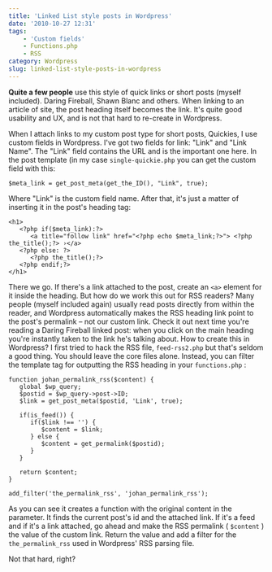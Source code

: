 ```yaml
---
title: 'Linked List style posts in Wordpress'
date: '2010-10-27 12:31'
tags:
    - 'Custom fields'
    - Functions.php
    - RSS
category: Wordpress
slug: linked-list-style-posts-in-wordpress
---
```


**Quite a few people** use this style of quick links or short posts (myself included). Daring Fireball, Shawn Blanc and others. When linking to an article of site, the post heading itself becomes the link. It's quite good usability and UX, and is not that hard to re-create in Wordpress.

When I attach links to my custom post type for short posts, Quickies, I use custom fields in Wordpress. I've got two fields for link: "Link" and "Link Name". The "Link" field contains the URL and is the important one here. In the post template (in my case `single-quickie.php` you can get the custom field with this:

    $meta_link = get_post_meta(get_the_ID(), "Link", true);
Where "Link" is the custom field name. After that, it's just a matter of inserting it in the post's heading tag:

    <h1>
       <?php if($meta_link):?>
          <a title="follow link" href="<?php echo $meta_link;?>"> <?php the_title();?> ›</a>
       <?php else: ?>
          <?php the_title();?>
       <?php endif;?>
    </h1>
There we go. If there's a link attached to the post, create an `<a>` element for it inside the heading. But how do we work this out for RSS readers? Many people (myself included again) usually read posts directly from within the reader, and Wordpress automatically makes the RSS heading link point to the post's permalink – not our custom link. Check it out next time you're reading a Daring Fireball linked post: when you click on the main heading you're instantly taken to the link he's talking about. How to create this in Wordpress? I first tried to hack the RSS file, `feed-rss2.php` but that's seldom a good thing. You should leave the core files alone. Instead, you can filter the template tag for outputting the RSS heading in your `functions.php` :

    function johan_permalink_rss($content) { 
       global $wp_query; 
       $postid = $wp_query->post->ID; 
       $link = get_post_meta($postid, 'Link', true); 
    
       if(is_feed()) { 
          if($link !== '') { 
             $content = $link; 
          } else { 
             $content = get_permalink($postid); 
          } 
       } 
       
       return $content; 
    } 
    
    add_filter('the_permalink_rss', 'johan_permalink_rss');
As you can see it creates a function with the original content in the parameter. It finds the current post's id and the attached link. If it's a feed and if it's a link attached, go ahead and make the RSS permalink ( `$content` ) the value of the custom link. Return the value and add a filter for the `the_permalink_rss` used in Wordpress' RSS parsing file.  Not that hard, right?
